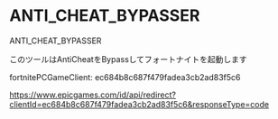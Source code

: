 # ANTI_CHEAT_BYPASSER
ANTI_CHEAT_BYPASSER

このツールはAntiCheatをBypassしてフォートナイトを起動します

fortnitePCGameClient: ec684b8c687f479fadea3cb2ad83f5c6

https://www.epicgames.com/id/api/redirect?clientId=ec684b8c687f479fadea3cb2ad83f5c6&responseType=code
